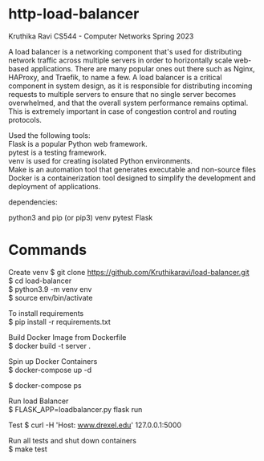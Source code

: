 # http-load-balancer
Kruthika Ravi
CS544 - Computer Networks Spring 2023

A load balancer is a networking component that's used for distributing network traffic across multiple servers in order to horizontally scale web-based applications. There are many popular ones out there such as Nginx, HAProxy, and Traefik, to name a few. A load balancer is a critical component in system design, as it is responsible for distributing incoming requests to multiple servers to ensure that no single server becomes overwhelmed, and that the overall system performance remains optimal. This is extremely important in case of congestion control and routing protocols. <br />


Used the following tools: <br />
Flask is a popular Python web framework. <br />
pytest is a testing framework. <br />
venv is used for creating isolated Python environments. <br />
Make is an automation tool that generates executable and non-source files <br />
Docker is a containerization tool designed to simplify the development and deployment of applications. <br />

dependencies:

python3 and pip (or pip3)
venv
pytest
Flask

# Commands

Create venv
$ git clone https://github.com/Kruthikaravi/load-balancer.git <br />
$ cd load-balancer <br />
$ python3.9 -m venv env <br />
$ source env/bin/activate <br />

To install requirements <br />
$ pip install -r requirements.txt <br />

Build Docker Image from Dockerfile <br />
$ docker build -t server . <br />

Spin up Docker Containers <br />
$ docker-compose up -d <br />

$ docker-compose ps <br />

Run load Balancer <br />
$ FLASK_APP=loadbalancer.py flask run <br />

Test 
$ curl -H 'Host: www.drexel.edu' 127.0.0.1:5000 <br />

Run all tests and shut down containers <br />
$ make test <br />
